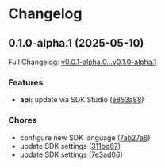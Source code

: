 # Changelog

## 0.1.0-alpha.1 (2025-05-10)

Full Changelog: [v0.0.1-alpha.0...v0.1.0-alpha.1](https://github.com/vern-so/sdk-python/compare/v0.0.1-alpha.0...v0.1.0-alpha.1)

### Features

* **api:** update via SDK Studio ([e853a88](https://github.com/vern-so/sdk-python/commit/e853a88a119171ec4712a7c968e573c12bd0fff0))


### Chores

* configure new SDK language ([7ab27a6](https://github.com/vern-so/sdk-python/commit/7ab27a6b37eeec4cc46f720d376265266fd2c378))
* update SDK settings ([311bd67](https://github.com/vern-so/sdk-python/commit/311bd671409b6f51a20acd0d0917997aa51830fd))
* update SDK settings ([7e3ad06](https://github.com/vern-so/sdk-python/commit/7e3ad062dfb2429be0d312da663a04c48ad5df46))
